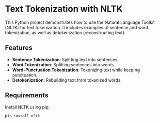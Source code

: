 # Text Tokenization with NLTK

This Python project demonstrates how to use the Natural Language Toolkit (NLTK) for text tokenization. It includes examples of sentence and word tokenization, as well as detokenization (reconstructing text).

## Features

- **Sentence Tokenization**: Splitting text into sentences.
- **Word Tokenization**: Splitting sentences into words.
- **Word-Punctuation Tokenization**: Tokenizing text while keeping punctuation.
- **Detokenization**: Rebuilding text from tokenized words.

## Requirements

Install NLTK using pip:

```bash
pip install nltk
